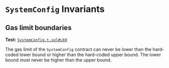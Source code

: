 # `SystemConfig` Invariants

## Gas limit boundaries
**Test:** [`SystemConfig.t.sol#L69`](../test/invariants/SystemConfig.t.sol#L69)

The gas limit of the `SystemConfig` contract can never be lower than the hard-coded lower bound or higher than the hard-coded upper bound. The lower bound must never be higher than the upper bound. 